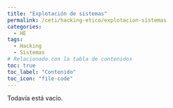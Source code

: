 ```yaml
---
title: "Explotación de sistemas"
permalink: /ceti/hacking-etico/explotacion-sistemas
categories:
  - HE
tags:
  - Hacking
  - Sistemas
# Relacionado con la tabla de contenidos
toc: true
toc_label: "Contenido"
toc_icon: "file-code"
---
```


Todavía está vacío.
